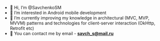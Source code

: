 - 👋 Hi, I’m @SavchenkoSM
- 👀 I’m interested in Android mobile development
- 🌱 I’m currently improving my knowledge in architectural (MVC, MVP, MVVM) patterns and technologies for client-server interaction (OkHttp, Retrofit etc)
- :email: You can contact me by email - **savch_s@mail.ru**
